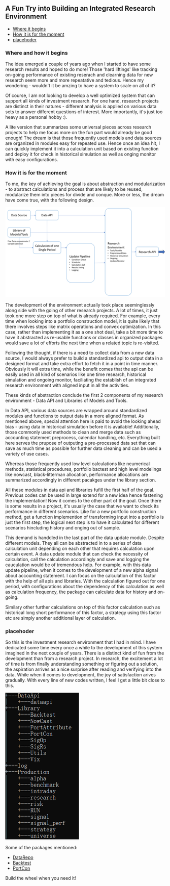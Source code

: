 #

## A Fun Try into Building an Integrated Research Environment

- [Where it begins](#beg)
- [How it is for the moment](#now)
- [placehoder](#hold)

### Where and how it begins <a name="beg"></a>

The idea emerged a couple of years ago when I started to have some research results and hoped to do more! Those 'hard liftings' like tracking on-going performance of existing reserach and clearning data for new research seem more and more repeatative and tedious. Hence my wondering - wouldn't it be amzing to have a system to scale on all of it?

Of course, I am not looking to develop a well optimized system that can support all kinds of investment research. For one hand, research projects are distinct in their natures - different analysis is applied on various data sets to answer different questions of interest. More importantly, it's just too heavy as a personal hobby :). 

A lite version that summarizes some universal pieces across research projects to help me focus more on the fun part would already be good enough! The dream is that those frequently used models and data sources are organized in modules easy for repeated use. Hence once an idea hit, I can quickly implement it into a calculation unit based on existing function and deploy it for check in historical simulation as well as onging monitor with easy configurations.


### How it is for the moment <a name="now"></a>

To me, the key of achieving the goal is about abstraction and modularization - to abstract calculations and process that are likely to be reused, modularize them into pieces for divide and conque.  More or less, the dream have come true, with the following design. 

![Structure](https://raw.githubusercontent.com/SkyBlueRW/SkyBlueRW.github.io/main/_posts/asset/environment_structure.png)

The development of the environment actually took place seeminglessly along side with the going of other research projects. A lot of times, it just took one more step on top of what is already required. For example, every time when looking into a portfolio construction model, it is quite likely that there involves steps like matrix operations and convex optimization. In this case, rather than implementing it as a one shot deal, take a bit more time to have it abstracted as re-usable functions or classes in organized packages would save a lot of efforts the next time when a related topic is re-visited.  

Following the thought, if there is a need to collect data from a new data source, I would always prefer to build a standardized api to output data in a designed format and take extra effort to fetch it in a point in time manner. Obviously it will extra time, while the benefit comes that the api can be easily used in all kind of scenarios like one time research, historical simulation and ongoing monitor, faciliating the establish of an integrated research environment with aligned input in all the activities.

These kinds of abstraction conclude the first 2 components of my research environment - Data API and Libraries of Models and Tools.

In Data API, various data sources are wrapped around standardized modules and functions to output data in a more aligned format. As mentioned above, special attention here is paid to avoid the looking ahead bias - using data in historical simulation before it is available! Additionally, those commonly used methods to clean and merge data such as accounting statement preprocess, calendar handling, etc. Everything built here serves the prupose of outputing a pre-processed data set that can save as much time as possible for further data cleaning and can be used a variety of use cases.

Whereas those frequently used low level calculations like neumerical methods, statistical procedures, portfolio bactest and high level modelings like nowcast, black-litterman allocation, performance allocations are summarized accordingly in different pacakges under the library section. 

All these modules in data api and libraries fufill the first half of the goal. Previous codes can be used in large extend for a new idea hence fastening the implementation! Now it comes to the other part of the goal. Once there is some results in a project, it's usually the case that we want to check its performance in different scenarios. Like for a new portfolio construction method, get a function implemention of transforming input into a portfolio is just the first step, the logical next step is to have it calculated for different scenarios hincluding history and onging out of sample.

This demand is handdled in the last part of the data update module. Despite different models. They all can be abstracted in to a series of data calculation unit depending on each other that requires calculation upon certain event. A data update module that can check the necessity of calculation, call the calculation accordingly and save and logging the cauculation would be of tremendous help. For example, with this data update pipeline, when it comes to the development of a new alpha signal about accounting statement. I can focus on the calculation of this factor with the help of all apis and libraries. With the calculation figured out for one period, with configurations about the dependency of this calculation as well as calculation frequency, the package can calculate data for history and on-going.

Similary other further calculations on top of this factor calculation such as historical long short performance of this factor, a strategy using this factor etc are simply another additional layer of calculation. 

### placehoder <a name="hold"></a>

So this is the investment research environment that I had in mind. I have dedicated some time every once a while to the development of this system imagined in the next couple of years. There is a distinct kind of fun from the development than from a research project. In research, the excitement a lot of time is from finally understanding something or figuring out a solution, the aspiration arrives as a nice surprise after reading and verifying into the data. While when it comes to development, the joy of satisfaction arives gradually. With every line of new codes written, I feel I get a little bit close to this.

![System](https://raw.githubusercontent.com/SkyBlueRW/SkyBlueRW.github.io/main/_posts/asset/system.png)

Some of the packages mentioned:

- [DataRepo](https://github.com/SkyBlueRW/DataRepo)
- [Backtest](https://github.com/SkyBlueRW/Backtest)
- [PortCon](https://github.com/SkyBlueRW/PortCon)

Build the wheel when you need it!
